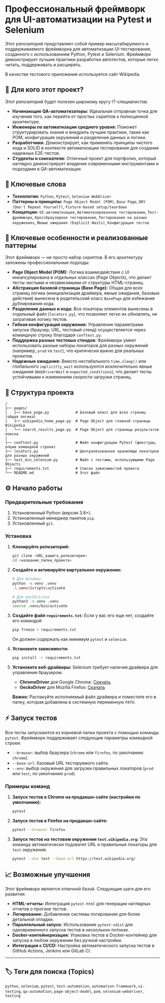 # Профессиональный фреймворк для UI-автоматизации на Pytest и Selenium

Этот репозиторий представляет собой пример масштабируемого и поддерживаемого фреймворка для автоматизации UI-тестирования, созданного с использованием Python, Pytest и Selenium. Фреймворк демонстрирует лучшие практики разработки автотестов, которые легко читать, поддерживать и расширять.

В качестве тестового приложения используется сайт Wikipedia.

## 🎯 Для кого этот проект?

Этот репозиторий будет полезен широкому кругу IT-специалистов:

*   **Начинающие QA-автоматизаторы:** Идеальная отправная точка для изучения того, как перейти от простых скриптов к полноценной архитектуре.
*   **Инженеры по автоматизации среднего уровня:** Поможет структурировать знания и внедрить лучшие практики, такие как POM, конфигурация окружений и разделение данных и логики.
*   **Разработчики:** Демонстрирует, как применять принципы чистого кода и SOLID в контексте автоматизации тестирования для создания надежных E2E-тестов.
*   **Студенты и соискатели:** Отличный проект для портфолио, который наглядно демонстрирует владение современными инструментами и подходами в QA-автоматизации.

## 🔑 Ключевые слова

*   **Технологии:** `Python`, `Pytest`, `Selenium WebDriver`
*   **Паттерны и принципы:** `Page Object Model (POM)`, `Base Page`, `DRY (Don't Repeat Yourself)`, `Fixture-based setup/teardown`
*   **Концепции:** `UI-автоматизация`, `Автоматизированное тестирование`, `Тест-фреймворк`, `Кроссбраузерное тестирование`, `Тестирование на разных окружениях`, `Явные ожидания (Explicit Waits)`, `Конфигурация тестов`

## 🚀 Ключевые особенности и реализованные паттерны

Этот фреймворк — не просто набор скриптов. В его архитектуру заложены профессиональные подходы:

*   **Page Object Model (POM):** Логика взаимодействия с UI инкапсулирована в отдельных классах (Page Objects), что делает тесты чистыми и независимыми от структуры HTML-страниц.
*   **Абстракция базовой страницы (Base Page):** Общая для всех страниц логика (инициализация драйвера, явные ожидания, базовые действия) вынесена в родительский класс `BasePage` для избежания дублирования кода.
*   **Разделение данных и кода:** Все локаторы элементов вынесены в отдельный файл (`locators.py`), что позволяет легко их обновлять, не затрагивая логику тестов.
*   **Гибкая конфигурация окружения:** Управление параметрами запуска (браузер, URL, тестовый стенд) осуществляется через командную строку благодаря `conftest.py`.
*   **Поддержка разных тестовых стендов:** Фреймворк умеет использовать разные наборы локаторов для разных окружений (например, `prod` vs `test`), что критически важно для реальных проектов.
*   **Надежные ожидания:** Вместо нестабильного `time.sleep()` или глобального `implicitly_wait` используются исключительно явные ожидания (`WebDriverWait` и `expected_conditions`), что делает тесты устойчивыми к изменениям скорости загрузки страниц.

## 📂 Структура проекта

```
/
├── pages/
│   ├── base_page.py            # Базовый класс для всех страниц (общая логика)
│   ├── wikipedia_home_page.py  # Page Object для главной страницы Wikipedia
│   └── search_results_page.py  # Page Object для страницы результатов поиска
│
├── conftest.py                 # Файл конфигурации Pytest (фикстуры, опции командной строки)
├── locators.py                 # Централизованное хранилище локаторов для разных окружений
├── test_min_selenium.py        # Файл с тестами, использующими Page Objects
├── requirements.txt            # Список зависимостей проекта
└── README.md                   # Этот файл
```

## ⚙️ Начало работы

### Предварительные требования

1.  Установленный Python (версия 3.8+).
2.  Установленный менеджер пакетов `pip`.
3.  Установленный `git`.

### Установка

1.  **Клонируйте репозиторий:**
    ```bash
    git clone <URL_вашего_репозитория>
    cd <название_папки_проекта>
    ```

2.  **Создайте и активируйте виртуальное окружение:**
    ```bash
    # Для Windows
    python -m venv .venv
    .\.venv\Scripts\activate

    # Для macOS/Linux
    python3 -m venv .venv
    source .venv/bin/activate
    ```    
3. **Создайте файл `requirements.txt`:**
    Если у вас его еще нет, создайте его командой:
    ```bash
    pip freeze > requirements.txt
    ```
    Он должен содержать как минимум `pytest` и `selenium`.

4.  **Установите зависимости:**
    ```bash
    pip install -r requirements.txt
    ```

5.  **Установите веб-драйверы:**
    Selenium требует наличия драйвера для управления браузером.
    *   **ChromeDriver** для Google Chrome: [Скачать](https://googlechromelabs.github.io/chrome-for-testing/)
    *   **GeckoDriver** для Mozilla Firefox: [Скачать](https://github.com/mozilla/geckodriver/releases)

    **Важно:** Распакуйте исполняемый файл драйвера и поместите его в папку, которая добавлена в системную переменную `PATH`.

## ⚡️ Запуск тестов

Все тесты запускаются из корневой папки проекта с помощью команды `pytest`. Фреймворк поддерживает следующие параметры командной строки:

*   `--browser`: выбор браузера (`chrome` или `firefox`, по умолчанию `chrome`).
*   `--base-url`: базовый URL тестируемого сайта.
*   `--env`: выбор окружения для загрузки правильных локаторов (`prod` или `test`, по умолчанию `prod`).

### Примеры команд

1.  **Запуск тестов в Chrome на продакшн-сайте (настройки по умолчанию):**
    ```bash
    pytest
    ```

2.  **Запуск тестов в Firefox на продакшн-сайте:**
    ```bash
    pytest --browser firefox
    ```

3.  **Запуск тестов на тестовом окружении `test.wikipedia.org`:**
    Эта команда автоматически подхватит URL и правильные локаторы для `test` окружения.
    ```bash
    pytest --env test --base-url https://test.wikipedia.org/
    ```

## 📈 Возможные улучшения

Этот фреймворк является отличной базой. Следующие шаги для его развития:

*   **HTML-отчеты:** Интеграция `pytest-html` для генерации наглядных отчетов о прогоне тестов.
*   **Логирование:** Добавление системы логирования для более детальной отладки.
*   **Параллельный запуск:** Использование `pytest-xdist` для одновременного запуска тестов в нескольких потоках.
*   **Docker-контейнеризация:** Упаковка тестов в Docker-контейнер для запуска в любом окружении без ручной настройки.
*   **Интеграция с CI/CD:** Настройка автоматического запуска тестов в GitHub Actions, Jenkins или GitLab CI.

---

## 🏷️ Теги для поиска (Topics)

`python`, `selenium`, `pytest`, `test-automation`, `automation-framework`, `ui-testing`, `qa-automation`, `page-object-model`, `pom`, `selenium-webdriver`, `testing`
